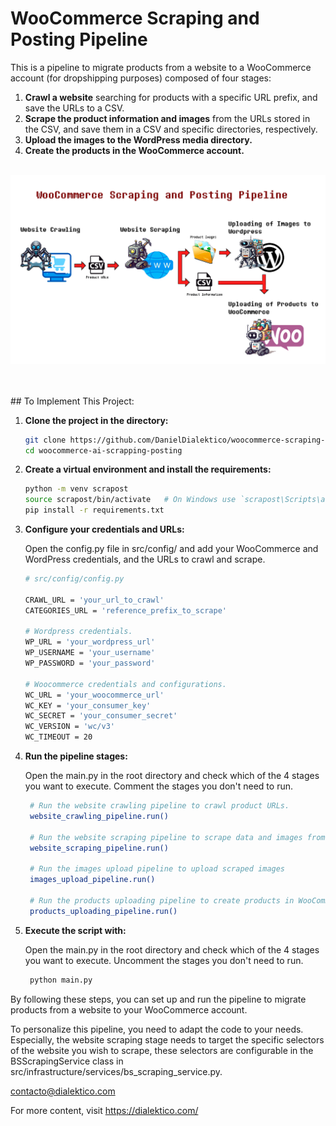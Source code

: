 # WooCommerce Scraping and Posting Pipeline

This is a pipeline to migrate products from a website to a WooCommerce account (for dropshipping purposes) composed of four stages:

1. **Crawl a website** searching for products with a specific URL prefix, and save the URLs to a CSV.
2. **Scrape the product information and images** from the URLs stored in the CSV, and save them in a CSV and specific directories, respectively.
3. **Upload the images to the WordPress media directory.**
4. **Create the products in the WooCommerce account.**
<br><br/>

<p align="center">
  <img src="files/images/readme/pipeline.jpg" alt="Pipeline Diagram">
</p>
<br><br/>
## To Implement This Project:

1. **Clone the project in the directory:**

   ```sh
   git clone https://github.com/DanielDialektico/woocommerce-scraping-posting.git
   cd woocommerce-ai-scrapping-posting

2. **Create a virtual environment and install the requirements:**
   ```sh
   python -m venv scrapost
   source scrapost/bin/activate   # On Windows use `scrapost\Scripts\activate`
   pip install -r requirements.txt

3. **Configure your credentials and URLs:**
   
   Open the config.py file in src/config/ and add your WooCommerce and WordPress credentials, and the URLs to crawl and scrape.
   ```sh
   # src/config/config.py

   CRAWL_URL = 'your_url_to_crawl'
   CATEGORIES_URL = 'reference_prefix_to_scrape'

   # Wordpress credentials.
   WP_URL = 'your_wordpress_url'
   WP_USERNAME = 'your_username'
   WP_PASSWORD = 'your_password'

   # Woocommerce credentials and configurations.
   WC_URL = 'your_woocommerce_url'
   WC_KEY = 'your_consumer_key'
   WC_SECRET = 'your_consumer_secret'
   WC_VERSION = 'wc/v3'
   WC_TIMEOUT = 20
   
4. **Run the pipeline stages:**

   Open the main.py in the root directory and check which of the 4 stages you want to execute. Comment the stages you don't need to run.
   ```sh
    # Run the website crawling pipeline to crawl product URLs.
    website_crawling_pipeline.run()
    
    # Run the website scraping pipeline to scrape data and images from the website
    website_scraping_pipeline.run()
    
    # Run the images upload pipeline to upload scraped images
    images_upload_pipeline.run()
    
    # Run the products uploading pipeline to create products in WooCommerce with the scraped data and images
    products_uploading_pipeline.run()

5. **Execute the script with:**

   Open the main.py in the root directory and check which of the 4 stages you want to execute. Uncomment the stages you don't need to run.
   ```sh
    python main.py

By following these steps, you can set up and run the pipeline to migrate products from a website to your WooCommerce account.

To personalize this pipeline, you need to adapt the code to your needs. Especially, the website scraping stage needs to target the specific selectors of the website you wish to scrape, these selectors are configurable in the BSScrapingService class in src/infrastructure/services/bs_scraping_service.py.

contacto@dialektico.com

For more content, visit https://dialektico.com/
